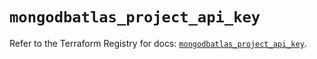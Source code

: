 # `mongodbatlas_project_api_key`

Refer to the Terraform Registry for docs: [`mongodbatlas_project_api_key`](https://registry.terraform.io/providers/mongodb/mongodbatlas/1.15.0/docs/resources/project_api_key).
